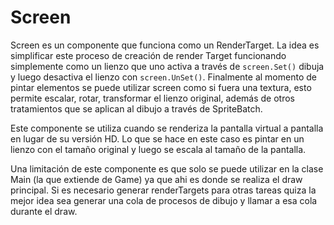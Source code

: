 # Screen

Screen es un componente que funciona como un RenderTarget. La idea es simplificar este proceso de creación de render Target funcionando simplemente como un lienzo que uno activa a través de `screen.Set()` dibuja y luego desactiva el lienzo con `screen.UnSet()`. Finalmente al momento de pintar elementos se puede utilizar screen como si fuera una textura, esto permite escalar, rotar, transformar el lienzo original, además de otros tratamientos que se aplican al dibujo a través de SpriteBatch.

Este componente se utiliza cuando se renderiza la pantalla virtual a pantalla en lugar de su versión HD. Lo que se hace en este caso es pintar en un lienzo con el tamaño original y luego se escala al tamaño de la pantalla.

Una limitación de este componente es que solo se puede utilizar en la clase Main (la que extiende de Game) ya que ahi es donde se realiza el draw principal. Si es necesario generar renderTargets para otras tareas quiza la mejor idea sea generar una cola de procesos de dibujo y llamar a esa cola durante el draw.
